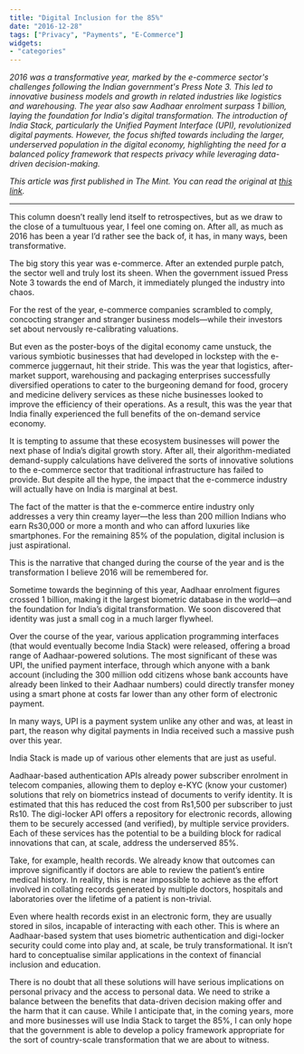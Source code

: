 ```yaml
---
title: "Digital Inclusion for the 85%"
date: "2016-12-28"
tags: ["Privacy", "Payments", "E-Commerce"]
widgets: 
- "categories"
---
```


*2016 was a transformative year, marked by the e-commerce sector's challenges following the Indian government's Press Note 3. This led to innovative business models and growth in related industries like logistics and warehousing. The year also saw Aadhaar enrolment surpass 1 billion, laying the foundation for India's digital transformation. The introduction of India Stack, particularly the Unified Payment Interface (UPI), revolutionized digital payments. However, the focus shifted towards including the larger, underserved population in the digital economy, highlighting the need for a balanced policy framework that respects privacy while leveraging data-driven decision-making.*
<!--more-->
*This article was first published in The Mint. You can read the original at [this link](https://www.livemint.com/Opinion/1RuBRIEb1LQ9qotXxw6t9O/Digital-inclusion-for-the-85.html).*

---

This column doesn’t really lend itself to retrospectives, but as we draw to the close of a tumultuous year, I feel one coming on. After all, as much as 2016 has been a year I’d rather see the back of, it has, in many ways, been transformative.

The big story this year was e-commerce. After an extended purple patch, the sector well and truly lost its sheen. When the government issued Press Note 3 towards the end of March, it immediately plunged the industry into chaos.

For the rest of the year, e-commerce companies scrambled to comply, concocting stranger and stranger business models—while their investors set about nervously re-calibrating valuations.

But even as the poster-boys of the digital economy came unstuck, the various symbiotic businesses that had developed in lockstep with the e-commerce juggernaut, hit their stride. This was the year that logistics, after-market support, warehousing and packaging enterprises successfully diversified operations to cater to the burgeoning demand for food, grocery and medicine delivery services as these niche businesses looked to improve the efficiency of their operations. As a result, this was the year that India finally experienced the full benefits of the on-demand service economy.

It is tempting to assume that these ecosystem businesses will power the next phase of India’s digital growth story. After all, their algorithm-mediated demand-supply calculations have delivered the sorts of innovative solutions to the e-commerce sector that traditional infrastructure has failed to provide. But despite all the hype, the impact that the e-commerce industry will actually have on India is marginal at best.

The fact of the matter is that the e-commerce entire industry only addresses a very thin creamy layer—the less than 200 million Indians who earn Rs30,000 or more a month and who can afford luxuries like smartphones. For the remaining 85% of the population, digital inclusion is just aspirational.

This is the narrative that changed during the course of the year and is the transformation I believe 2016 will be remembered for.

Sometime towards the beginning of this year, Aadhaar enrolment figures crossed 1 billion, making it the largest biometric database in the world—and the foundation for India’s digital transformation. We soon discovered that identity was just a small cog in a much larger flywheel.

Over the course of the year, various application programming interfaces (that would eventually become India Stack) were released, offering a broad range of Aadhaar-powered solutions. The most significant of these was UPI, the unified payment interface, through which anyone with a bank account (including the 300 million odd citizens whose bank accounts have already been linked to their Aadhaar numbers) could directly transfer money using a smart phone at costs far lower than any other form of electronic payment.

In many ways, UPI is a payment system unlike any other and was, at least in part, the reason why digital payments in India received such a massive push over this year.

India Stack is made up of various other elements that are just as useful.

Aadhaar-based authentication APIs already power subscriber enrolment in telecom companies, allowing them to deploy e-KYC (know your customer) solutions that rely on biometrics instead of documents to verify identity. It is estimated that this has reduced the cost from Rs1,500 per subscriber to just Rs10. The digi-locker API offers a repository for electronic records, allowing them to be securely accessed (and verified), by multiple service providers. Each of these services has the potential to be a building block for radical innovations that can, at scale, address the underserved 85%.

Take, for example, health records. We already know that outcomes can improve significantly if doctors are able to review the patient’s entire medical history. In reality, this is near impossible to achieve as the effort involved in collating records generated by multiple doctors, hospitals and laboratories over the lifetime of a patient is non-trivial.

Even where health records exist in an electronic form, they are usually stored in silos, incapable of interacting with each other. This is where an Aadhaar-based system that uses biometric authentication and digi-locker security could come into play and, at scale, be truly transformational. It isn’t hard to conceptualise similar applications in the context of financial inclusion and education.

There is no doubt that all these solutions will have serious implications on personal privacy and the access to personal data. We need to strike a balance between the benefits that data-driven decision making offer and the harm that it can cause. While I anticipate that, in the coming years, more and more businesses will use India Stack to target the 85%, I can only hope that the government is able to develop a policy framework appropriate for the sort of country-scale transformation that we are about to witness.

